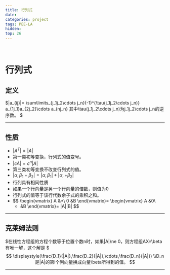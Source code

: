 ```yaml
---
title: 行列式
date: 
categories: project
tags: PEE-LA
hidden: 
top: 26
---
```

&ensp;
<!-- more -->


# 行列式
## 定义
$|a_{ij}|=
\sum\limits_{j_1j_2\cdots j_n}(-1)^{\tau(j_1j_2\cdots j_n)}
a_{1j_1}a_{2j_2}\cdots a_{nj_n}
其中\tau(j_1j_2\cdots j_n)为j_1j_2\cdots j_n的逆序数。
$

***
## 性质
- $|A^T|=|A|$
- 第一类初等变换，行列式的值变号。
- $|cA|=c^n|A|$
- 第三类初等变换不改变行列式的值。
- $|\alpha,\beta_1+\beta_2|=|\alpha,\beta_1|+|\alpha,+\beta_2|$
- 行列具有相同性质
- 如果一个行向量是另一个行向量的倍数，则值为0
- 行列式的值等于该行代数余子式的乘积之和。
- $$
    \begin{vmatrix}
    A &*\\
    0 &B
    \end{vmatrix}=
    \begin{vmatrix}
    A &0\\
    * &B
    \end{vmatrix}=
    |A||B|
  $$
  
***

## 克莱姆法则
$在线性方程组的方程个数等于位置个数n时，如果|A|\ne 0，则方程组AX=\beta有唯一解，这个解是
$
$$
\displaystyle(\frac{D_1}{|A|},\frac{D_2}{|A|},\cdots,\frac{D_n}{|A|})
\\D_n是|A|的第i个列向量换成向量\beta所得到的值。
$$

***
## 

